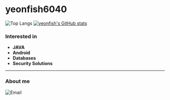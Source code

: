 # yeonfish6040
![Top Langs](https://github-readme-stats.vercel.app/api/top-langs/?username=yeonfish6040&layout=compact&theme=dracula)
[![yeonfish's GitHub stats](https://github-readme-stats.vercel.app/api?username=yeonfish6040)](https://github.com/anuraghazra/github-readme-stats)

### Interested in
- **JAVA**
- **Android**
- **Databases**
- **Security Solutions**



<hr>

### About me
![Email](https://img.shields.io/badge/Email-yeonfish6040@gmail.com-green)
